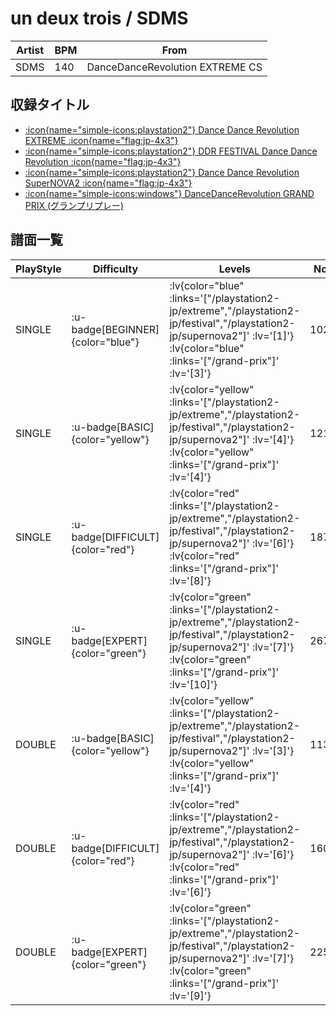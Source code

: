# un deux trois / SDMS

|Artist|BPM|From|
|------|---|----|
|SDMS|140|DanceDanceRevolution EXTREME CS|

## 収録タイトル

- [ :icon{name="simple-icons:playstation2"} Dance Dance Revolution EXTREME :icon{name="flag:jp-4x3"} ](/playstation2-jp/extreme)
- [ :icon{name="simple-icons:playstation2"} DDR FESTIVAL Dance Dance Revolution :icon{name="flag:jp-4x3"} ](/playstation2-jp/festival)
- [ :icon{name="simple-icons:playstation2"} Dance Dance Revolution SuperNOVA2 :icon{name="flag:jp-4x3"} ](/playstation2-jp/supernova2)
- [ :icon{name="simple-icons:windows"} DanceDanceRevolution GRAND PRIX (グランプリプレー)](/grand-prix)

## 譜面一覧

|PlayStyle|Difficulty|Levels|Notes|Movie|
|---------|----------|------|-----|-----|
|SINGLE| :u-badge[BEGINNER]{color="blue"} | :lv{color="blue" :links='["/playstation2-jp/extreme","/playstation2-jp/festival","/playstation2-jp/supernova2"]' :lv='[1]'}  :lv{color="blue" :links='["/grand-prix"]' :lv='[3]'} |102/0||
|SINGLE| :u-badge[BASIC]{color="yellow"} | :lv{color="yellow" :links='["/playstation2-jp/extreme","/playstation2-jp/festival","/playstation2-jp/supernova2"]' :lv='[4]'}  :lv{color="yellow" :links='["/grand-prix"]' :lv='[4]'} |121/25||
|SINGLE| :u-badge[DIFFICULT]{color="red"} | :lv{color="red" :links='["/playstation2-jp/extreme","/playstation2-jp/festival","/playstation2-jp/supernova2"]' :lv='[6]'}  :lv{color="red" :links='["/grand-prix"]' :lv='[8]'} |187/34||
|SINGLE| :u-badge[EXPERT]{color="green"} | :lv{color="green" :links='["/playstation2-jp/extreme","/playstation2-jp/festival","/playstation2-jp/supernova2"]' :lv='[7]'}  :lv{color="green" :links='["/grand-prix"]' :lv='[10]'} |267/11||
|DOUBLE| :u-badge[BASIC]{color="yellow"} | :lv{color="yellow" :links='["/playstation2-jp/extreme","/playstation2-jp/festival","/playstation2-jp/supernova2"]' :lv='[3]'}  :lv{color="yellow" :links='["/grand-prix"]' :lv='[4]'} |113/4||
|DOUBLE| :u-badge[DIFFICULT]{color="red"} | :lv{color="red" :links='["/playstation2-jp/extreme","/playstation2-jp/festival","/playstation2-jp/supernova2"]' :lv='[6]'}  :lv{color="red" :links='["/grand-prix"]' :lv='[6]'} |160/13||
|DOUBLE| :u-badge[EXPERT]{color="green"} | :lv{color="green" :links='["/playstation2-jp/extreme","/playstation2-jp/festival","/playstation2-jp/supernova2"]' :lv='[7]'}  :lv{color="green" :links='["/grand-prix"]' :lv='[9]'} |225/13||
